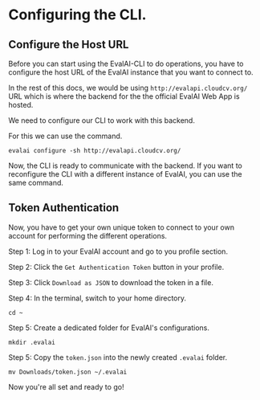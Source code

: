 # Configuring the CLI.

## Configure the Host URL

Before you can start using the EvalAI-CLI to do operations, you have to configure the host URL of the EvalAI instance that you want to connect to.

In the rest of this docs, we would be using `http://evalapi.cloudcv.org/` URL which is where the backend for the the official EvalAI Web App is hosted.

We need to configure our CLI to work with this backend.

For this we can use the command.

    evalai configure -sh http://evalapi.cloudcv.org/

Now, the CLI is ready to communicate with the backend. If you want to reconfigure the CLI with a different instance of EvalAI, you can use the same command.

## Token Authentication

Now, you have to get your own unique token to connect to your own account for performing the different operations.

Step 1: Log in to your EvalAI account and go to you profile section.

Step 2: Click the `Get Authentication Token` button in your profile.

Step 3: Click `Download as JSON` to download the token in a file.

Step 4: In the terminal, switch to your home directory.

    cd ~

Step 5: Create a dedicated folder for EvalAI's configurations.

    mkdir .evalai

Step 5: Copy the `token.json` into the newly created `.evalai` folder.

    mv Downloads/token.json ~/.evalai

Now you're all set and ready to go!
